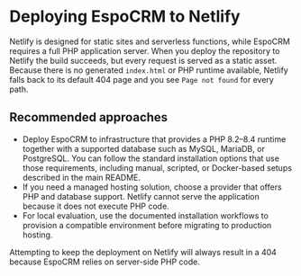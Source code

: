 # Deploying EspoCRM to Netlify

Netlify is designed for static sites and serverless functions, while EspoCRM requires a full PHP application server.
When you deploy the repository to Netlify the build succeeds, but every request is served as a static asset. Because
there is no generated `index.html` or PHP runtime available, Netlify falls back to its default 404 page and you see
`Page not found` for every path.

## Recommended approaches

* Deploy EspoCRM to infrastructure that provides a PHP 8.2–8.4 runtime together with a supported database such as
  MySQL, MariaDB, or PostgreSQL. You can follow the standard installation options that use those requirements,
  including manual, scripted, or Docker-based setups described in the main README.
* If you need a managed hosting solution, choose a provider that offers PHP and database support. Netlify cannot serve the
  application because it does not execute PHP code.
* For local evaluation, use the documented installation workflows to provision a compatible environment before migrating
  to production hosting.

Attempting to keep the deployment on Netlify will always result in a 404 because EspoCRM relies on server-side PHP code.
